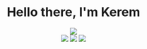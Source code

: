 <h1 align="center">Hello there, I'm Kerem</h1>

<div align="center">
    <img src="https://komarev.com/ghpvc/?username=keremallet&color=000000">
</div>

<div align="center">
    <a href="https://dsc.gg/lycos" alt="Discord Server"><img src="https://shields.io/badge/Discord-black?style=for-the-badge&logo=discord"></a>
    <a href="https://instagram.com/keremallet" alt="Instagram"><img src="https://shields.io/badge/Instagram-black?style=for-the-badge&logo=instagram"></a>
    <a href="https://lycos.netlify.app" alt="Personal Website"><img src="https://shields.io/badge/Personal Website-black?&style=for-the-badge"></a>
</div>
